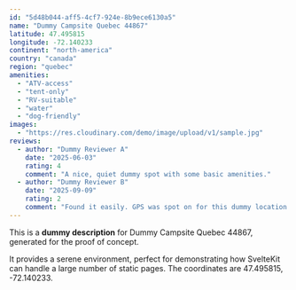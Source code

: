 ```yaml
---
id: "5d48b044-aff5-4cf7-924e-8b9ece6130a5"
name: "Dummy Campsite Quebec 44867"
latitude: 47.495815
longitude: -72.140233
continent: "north-america"
country: "canada"
region: "quebec"
amenities:
  - "ATV-access"
  - "tent-only"
  - "RV-suitable"
  - "water"
  - "dog-friendly"
images:
  - "https://res.cloudinary.com/demo/image/upload/v1/sample.jpg"
reviews:
  - author: "Dummy Reviewer A"
    date: "2025-06-03"
    rating: 4
    comment: "A nice, quiet dummy spot with some basic amenities."
  - author: "Dummy Reviewer B"
    date: "2025-09-09"
    rating: 2
    comment: "Found it easily. GPS was spot on for this dummy location."
---
```


This is a **dummy description** for Dummy Campsite Quebec 44867, generated for the proof of concept.

It provides a serene environment, perfect for demonstrating how SvelteKit can handle a large number of static pages. The coordinates are 47.495815, -72.140233.
